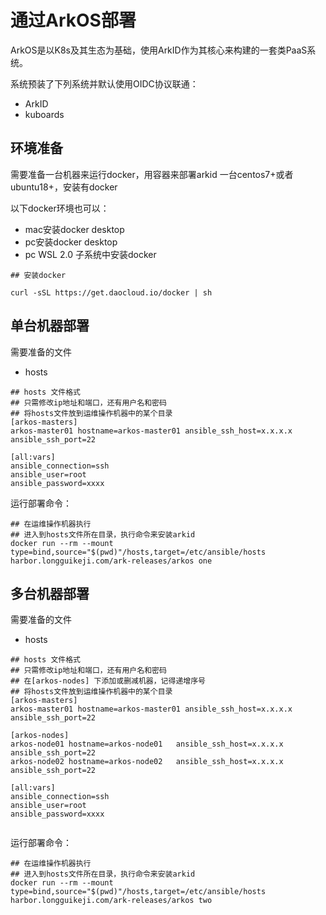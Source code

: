 # 通过ArkOS部署

ArkOS是以K8s及其生态为基础，使用ArkID作为其核心来构建的一套类PaaS系统。

系统预装了下列系统并默认使用OIDC协议联通：

* ArkID
* kuboards

## 环境准备

需要准备一台机器来运行docker，用容器来部署arkid
一台centos7+或者ubuntu18+，安装有docker

以下docker环境也可以：

- mac安装docker desktop
- pc安装docker desktop
- pc WSL 2.0 子系统中安装docker

```shell
## 安装docker

curl -sSL https://get.daocloud.io/docker | sh

```

## 单台机器部署
需要准备的文件

- hosts


```shell
## hosts 文件格式
## 只需修改ip地址和端口，还有用户名和密码
## 将hosts文件放到运维操作机器中的某个目录
[arkos-masters]
arkos-master01 hostname=arkos-master01 ansible_ssh_host=x.x.x.x ansible_ssh_port=22

[all:vars]
ansible_connection=ssh
ansible_user=root
ansible_password=xxxx

```
运行部署命令：
```shell
## 在运维操作机器执行
## 进入到hosts文件所在目录，执行命令来安装arkid
docker run --rm --mount type=bind,source="$(pwd)"/hosts,target=/etc/ansible/hosts harbor.longguikeji.com/ark-releases/arkos one

```


## 多台机器部署

需要准备的文件

- hosts

```shell
## hosts 文件格式
## 只需修改ip地址和端口，还有用户名和密码
## 在[arkos-nodes] 下添加或删减机器，记得递增序号
## 将hosts文件放到运维操作机器中的某个目录
[arkos-masters]
arkos-master01 hostname=arkos-master01 ansible_ssh_host=x.x.x.x ansible_ssh_port=22

[arkos-nodes]
arkos-node01 hostname=arkos-node01   ansible_ssh_host=x.x.x.x ansible_ssh_port=22
arkos-node02 hostname=arkos-node02   ansible_ssh_host=x.x.x.x ansible_ssh_port=22

[all:vars]
ansible_connection=ssh
ansible_user=root
ansible_password=xxxx


```

运行部署命令：

```shell
## 在运维操作机器执行
## 进入到hosts文件所在目录，执行命令来安装arkid
docker run --rm --mount type=bind,source="$(pwd)"/hosts,target=/etc/ansible/hosts harbor.longguikeji.com/ark-releases/arkos two

```